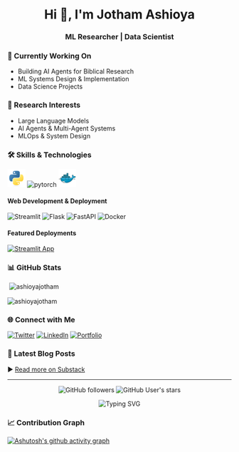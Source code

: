 <h1 align="center">Hi 👋, I'm Jotham Ashioya</h1>
<h3 align="center">ML Researcher | Data Scientist </h3>

### 🔭 Currently Working On
- Building AI Agents for Biblical Research
- ML Systems Design & Implementation
- Data Science Projects

### 🌱 Research Interests
- Large Language Models
- AI Agents & Multi-Agent Systems
- MLOps & System Design

### 🛠️ Skills & Technologies
<p align="left">
<img src="https://raw.githubusercontent.com/devicons/devicon/master/icons/python/python-original.svg" alt="python" width="40" height="40"/>
<img src="https://www.vectorlogo.zone/logos/pytorch/pytorch-icon.svg" alt="pytorch" width="40" height="40"/>
<img src="https://raw.githubusercontent.com/devicons/devicon/master/icons/docker/docker-original.svg" alt="docker" width="40" height="40"/>
</p>

#### Web Development & Deployment
![Streamlit](https://img.shields.io/badge/Streamlit-★★★★☆-FF4B4B?style=flat&logo=streamlit&logoColor=white)
![Flask](https://img.shields.io/badge/Flask-★★★★☆-000000?style=flat&logo=flask&logoColor=white)
![FastAPI](https://img.shields.io/badge/FastAPI-★★★★☆-009688?style=flat&logo=fastapi&logoColor=white)
![Docker](https://img.shields.io/badge/Docker-★★★★☆-2496ED?style=flat&logo=docker&logoColor=white)

#### Featured Deployments
[![Streamlit App](https://static.streamlit.io/badges/streamlit_badge_black_white.svg)](https://ashioyajotham-quant-goldman-sachs-forecastingapp-yxn34x.streamlit.app/)

### 📊 GitHub Stats
<p>&nbsp;<img align="center" src="https://github-readme-stats.vercel.app/api?username=ashioyajotham&show_icons=true&locale=en&theme=radical" alt="ashioyajotham" /></p>

<p><img align="center" src="https://github-readme-streak-stats.herokuapp.com/?user=ashioyajotham&theme=radical" alt="ashioyajotham" /></p>

### 🌐 Connect with Me
[![Twitter](https://img.shields.io/badge/Twitter-%231DA1F2.svg?logo=Twitter&logoColor=white)](https://twitter.com/ashioyajotham_)
[![LinkedIn](https://img.shields.io/badge/LinkedIn-%230077B5.svg?logo=linkedin&logoColor=white)](https://linkedin.com/in/ashioyajotham)
[![Portfolio](https://img.shields.io/badge/Portfolio-12100E?logo=github&logoColor=white)](https://ashioyajotham.github.io)

### 📝 Latest Blog Posts
<!-- BLOG-POST-LIST:START -->
<!-- BLOG-POST-LIST:END -->

▶ [Read more on Substack](https://ashioyajotham.substack.com)

---
<p align="center">
  <img src="https://img.shields.io/github/followers/ashioyajotham?label=Follow&style=social" alt="GitHub followers">
  <img src="https://img.shields.io/github/stars/ashioyajotham?affiliations=OWNER%2CCOLLABORATOR&style=social" alt="GitHub User's stars">
</p>
<div align="center">
  <img src="https://readme-typing-svg.herokuapp.com?font=Fira+Code&pause=1000&color=2FA2D5&random=false&width=435&lines=ML+Research+%7C+Data+Science+%7C+AI;Building+Intelligent+Systems;Python+%7C+PyTorch+%7C+TensorFlow" alt="Typing SVG" />
</div>

### 📈 Contribution Graph
[![Ashutosh's github activity graph](https://github-readme-activity-graph.vercel.app/graph?username=ashioyajotham&theme=tokyo-night&area=true&hide_border=true)](https://github.com/ashutosh00710/github-readme-activity-graph)
